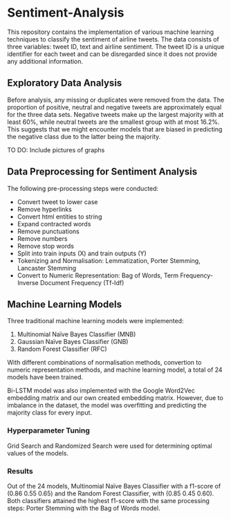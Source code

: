 # Sentiment-Analysis
This repository contains the implementation of various machine learning techniques to classify the sentiment of airline tweets. The data consists of three variables: tweet ID, text and airline sentiment. The tweet ID is a unique identifier for each tweet and can be disregarded since it does not provide any additional information.

## Exploratory Data Analysis
Before analysis, any missing or duplicates were removed from the data. The proportion of positive, neutral and negative tweets are approximately equal for the three data sets. Negative tweets make up the largest majority with at least 60%, while neutral tweets are the smallest group with at most 16.2%. This suggests that we might encounter models that are biased in predicting the negative class due to the latter being the majority.

TO DO: Include pictures of graphs

## Data Preprocessing for Sentiment Analysis
The following pre-processing steps were conducted:
* Convert tweet to lower case
*	Remove hyperlinks
* Convert html entities to string
* Expand contracted words
* Remove punctuations
* Remove numbers
* Remove stop words
* Split into train inputs (X) and train outputs (Y)
* Tokenizing and Normalisation: Lemmatization, Porter Stemming, Lancaster Stemming
* Convert to Numeric Representation: Bag of Words, Term Frequency-Inverse Document Frequency (Tf-Idf)

## Machine Learning Models
Three traditional machine learning models were implemented:
1.	Multinomial Naïve Bayes Classifier (MNB)
2.	Gaussian Naïve Bayes Classifier (GNB)
3.	Random Forest Classifier (RFC)

With different combinations of normalisation methods, convertion to numeric representation methods, and machine learning model, a total of 24 models have been trained. 

Bi-LSTM model was also implemented with the Google Word2Vec embedding matrix and our own created embedding matrix. However, due to imbalance in the dataset, the model was overfitting and predicting the majority class for every input.

### Hyperparameter Tuning
Grid Search and Randomized Search were used for determining optimal values of the models.

### Results
Out of the 24 models, Multinomial Naïve Bayes Classifier with a f1-score of (0.86 0.55 0.65) and the Random Forest Classifier, with (0.85 0.45 0.60).  Both classifiers attained the highest f1-score with the same processing steps: Porter Stemming with the Bag of Words model.

